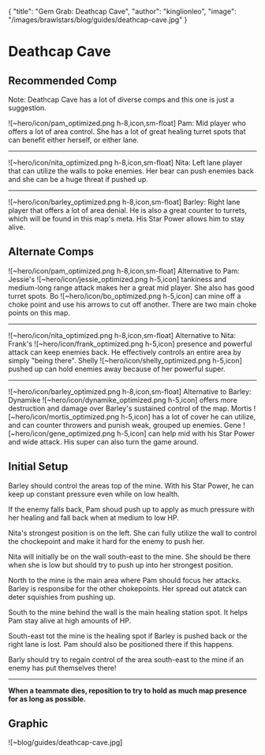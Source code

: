 { "title": "Gem Grab: Deathcap Cave", "author": "kinglionleo", "image": "/images/brawlstars/blog/guides/deathcap-cave.jpg" }

Deathcap Cave
===

Recommended Comp
---

Note: Deathcap Cave has a lot of diverse comps and this one is just a suggestion.

![~hero/icon/pam_optimized.png h-8,icon,sm-float] Pam: Mid player who offers a lot of area control. She has a lot of great healing turret spots that can benefit either herself, or either lane.

---

![~hero/icon/nita_optimized.png h-8,icon,sm-float] Nita: Left lane player that can utilize the walls to poke enemies. Her bear can push enemies back and she can be a huge threat if pushed up.

---

![~hero/icon/barley_optimized.png h-8,icon,sm-float] Barley: Right lane player that offers a lot of area denial. He is also a great counter to turrets, which will be found in this map's meta. His Star Power allows him to stay alive.

Alternate Comps
---

![~hero/icon/pam_optimized.png h-8,icon,sm-float] Alternative to Pam: Jessie's ![~hero/icon/jessie_optimized.png h-5,icon] tankiness and medium-long range attack makes her a great mid player. She also has good turret spots. Bo ![~hero/icon/bo_optimized.png h-5,icon] can mine off a choke point and use his arrows to cut off another. There are two main choke points on this map.

---

![~hero/icon/nita_optimized.png h-8,icon,sm-float] Alternative to Nita: Frank's ![~hero/icon/frank_optimized.png h-5,icon] presence and powerful attack can keep enemies back. He effectively controls an entire area by simply "being there". Shelly ![~hero/icon/shelly_optimized.png h-5,icon] pushed up can hold enemies away because of her powerful super.

---

![~hero/icon/barley_optimized.png h-8,icon,sm-float] Alternative to Barley: Dynamike ![~hero/icon/dynamike_optimized.png h-5,icon] offers more destruction and damage over Barley's sustained control of the map. Mortis ![~hero/icon/mortis_optimized.png h-5,icon] has a lot of cover he can utilize, and can counter throwers and punish weak, grouped up enemies. Gene ![~hero/icon/gene_optimized.png h-5,icon] can help mid with his Star Power and wide attack. His super can also turn the game around.

Initial Setup
---

Barley should control the areas top of the mine. With his Star Power, he can keep up constant pressure even while on low health.

If the enemy falls back, Pam shoud push up to apply as much pressure with her healing and fall back when at medium to low HP.

Nita's strongest position is on the left. She can fully utilize the wall to control the chockepoint and make it hard for the enemy to push her.

Nita will initially be on the wall south-east to the mine. She should be there when she is low but should try to push up into her strongest position.

North to the mine is the main area where Pam should focus her attacks. Barley is responsibe for the other chokepoints. Her spread out atatck can deter squishies from pushing up.

South to the mine behind the wall is the main healing station spot. It helps Pam stay alive at high amounts of HP.

South-east tot the mine is the healing spot if Barley is pushed back or the right lane is lost. Pam should also be positioned there if this happens.

Barly should try to regain control of the area south-east to the mine if an enemy has put themselves there!

---

**When a teammate dies, reposition to try to hold as much map presence for as long as possible.**

Graphic
---

![~blog/guides/deathcap-cave.jpg]
